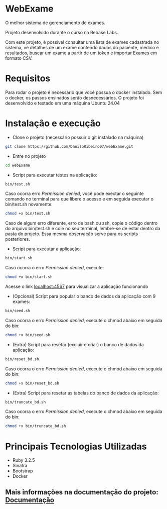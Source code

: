 # WebExame

O melhor sistema de gerenciamento de exames. 

Projeto desenvolvido durante o curso na Rebase Labs.

Com este projeto, é possível consultar uma lista de exames cadastrada no sistema, vê detalhes de um exame contendo dados do paciente, médico e resultados, buscar um exame a partir de um token e importar Exames em formato CSV.

# Requisitos

Para rodar o projeto é necessário que você possua o docker instalado.
Sem o docker, os passos ensinados serão desnecessários.
O projeto foi desenvolvido e testado em uma máquina Ubuntu 24.04

# Instalação e execução

- Clone o projeto (necessário possuir o git instalado na máquina)

```sh
git clone https://github.com/DaniloRibeiro07/webExame.git
```

- Entre no projeto

```sh
cd webExame
```

- Script para executar testes na aplicação:

```sh
bin/test.sh
```
Caso ocorra erro _Permission denied_, você pode exectar o seguinte comando no terminal para que libere o acesso e em seguida executar o bin/test.sh novamente:

```sh
chmod +x bin/test.sh
```

Caso de algum erro diferente, erro de bash ou zsh, copie o código dentro do arquivo bin/test.sh e cole no seu terminal, lembre-se de estar dentro da pasta do projeto. Essa mesma observação serve para os scripts posteriores.

- Script para executar a aplicação:

```sh
bin/start.sh
```

Caso ocorra o erro _Permission denied_, execute:

```sh
chmod +x bin/start.sh
```

Acesse o link [localhost:4567](http://localhost:4567) para visualizar a aplicação funcionando

- (Opcional) Script para popular o banco de dados da aplicação com 9 exames:

```sh
bin/seed.sh
```

Caso ocorra o erro _Permission denied_, execute o chmod abaixo em seguida do bin:

```sh
chmod +x bin/seed.sh
```

- (Extra) Script para resetar (excluir e criar) o banco de dados da aplicação:

```sh
bin/reset_bd.sh
```

Caso ocorra o erro _Permission denied_, execute o chmod abaixo em seguida do bin:
```sh
chmod +x bin/reset_bd.sh
```

- (Extra) Script para resetar as tabelas do banco de dados da aplicação:

```sh
bin/truncate_bd.sh
```

Caso ocorra o erro _Permission denied_, execute o chmod abaixo em seguida do bin:
```sh
chmod +x bin/truncate_bd.sh
```

# Principais Tecnologias Utilizadas

- Ruby 3.2.5
- Sinatra
- Bootstrap
- Docker

## Mais informações na documentação do projeto: [Documentação](https://github.com/DaniloRibeiro07/webExame/wiki) 